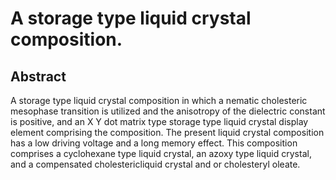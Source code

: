 # A storage type liquid crystal composition.

## Abstract
A storage type liquid crystal composition in which a nematic cholesteric mesophase transition is utilized and the anisotropy of the dielectric constant is positive, and an X Y dot matrix type storage type liquid crystal display element comprising the composition. The present liquid crystal composition has a low driving voltage and a long memory effect. This composition comprises a cyclohexane type liquid crystal, an azoxy type liquid crystal, and a compensated cholestericliquid crystal and or cholesteryl oleate.